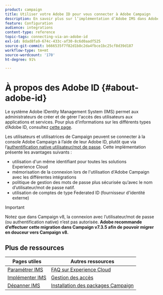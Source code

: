 ```yaml
---
product: campaign
title: Utiliser votre Adobe ID pour vous connecter à Adobe Campaign
description: En savoir plus sur l’implémentation d’Adobe IMS dans Adobe Campaign
feature: Configuration
audience: integrations
content-type: reference
topic-tags: connecting-via-an-adobe-id
exl-id: 8dad8fa9-674c-433c-af30-8c6d0aadf525
source-git-commit: b666535f7f82d1b8c2da4fbce1bc25cf8d39d187
workflow-type: tm+mt
source-wordcount: '170'
ht-degree: 91%

---
```


# À propos des Adobe ID {#about-adobe-id}

Le système Adobe IDentity Management System (IMS) permet aux administrateurs de créer et de gérer l&#39;accès des utilisateurs aux applications et services. Pour plus d’informations sur les différents types d’Adobe ID, consultez [cette page](https://helpx.adobe.com/fr/enterprise/using/identity.html).

Les utilisateurs et utilisatrices de Campaign peuvent se connecter à la console Adobe Campaign à l’aide de leur Adobe ID, plutôt que via l’[authentification native utilisateur/mot de passe](../../platform/using/access-management-operators.md). Cette implémentation présente les avantages suivants :

* utilisation d&#39;un même identifiant pour toutes les solutions Experience Cloud
* mémorisation de la connexion lors de l&#39;utilisation d&#39;Adobe Campaign avec les différentes intégrations
* politique de gestion des mots de passe plus sécurisée qu’avec le nom d’utilisateur/mot de passe natif.
* utilisation de comptes de type Federated ID (fournisseur d&#39;identité externe)

>[!IMPORTANT]
>
> Notez que dans Campaign v8, la connexion avec l’utilisateur/mot de passe (ou authentification native) n’est pas autorisée. **Adobe recommande d’effectuer cette migration dans Campaign v7.3.5 afin de pouvoir migrer en douceur vers Campaign v8.**


<!--
>[!IMPORTANT]
>
>If you are connecting to Campaign through Adobe Identity Service (IMS), you need to upgrade to the latest build to be able to connect to Campaign after **June 30, 2021**. This upgrade is mandatory for both Campaign server and client console. 
>
>Depending on your current version, you must upgrade to one of the following releases: 
>
> * [Campaign [!DNL Gold Standard] 11](../../rn/using/gold-standard.md)
> * [Campaign 21.1.4](../../rn/using/latest-release.md)
>
>[Learn more about IMS updates](../../technotes/using/ims-updates.md)
-->

## Plus de ressources

| Pages utiles | Autres ressources |
|---|---|
| [Paramétrer IMS](../../integrations/using/configuring-ims.md) | [FAQ sur Experience Cloud](https://experienceleague.adobe.com/docs/core-services/interface/manage-users-and-products/faq.html?lang=fr) |
| [Implémenter IMS](../../integrations/using/implementing-ims.md) | [Gestion des accès](../../platform/using/access-management.md) |
| [Dépanner IMS](../../integrations/using/ims-troubleshooting.md) | [Installation des packages Campaign](../../installation/using/installing-campaign-standard-packages.md) |
